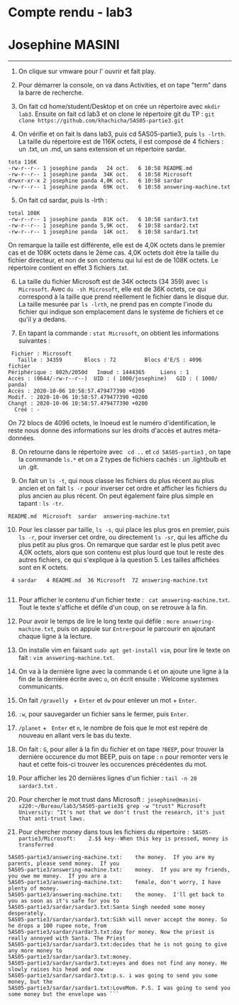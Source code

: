 # Compte rendu - lab3
# Josephine MASINI

--------------------

1. On clique sur vmware pour l' ouvrir et fait play.

2. Pour démarrer la console, on va dans Activities, et on tape "term" dans la barre de recherche.

3. On fait cd home/student/Desktop et on crée un répertoire avec ```mkdir lab3```. Ensuite on fait cd lab3 et on clone le répertoire git du TP :
```git clone https://github.com/khachicha/5AS05-partie3.git```

4. On vérifie et on fait ls dans lab3, puis cd 5AS05-partie3, puis ```ls -lrth```. La taille du répertoire est de 116K octets, il est composé de 4 fichiers : un .txt, un .md, un sans extension et un répertoire sardar.

```
tota 116K
-rw-r--r-- 1 josephine panda   24 oct.   6 10:58 README.md
-rw-r--r-- 1 josephine panda  34K oct.   6 10:58 Microsoft
drwxr-xr-x 2 josephine panda 4,0K oct.   6 10:58 sardar
-rw-r--r-- 1 josephine panda  69K oct.   6 10:58 answering-machine.txt

``` 
5. On fait cd sardar, puis ls -lrth :

```
total 108K
-rw-r--r-- 1 josephine panda  81K oct.   6 10:58 sardar3.txt
-rw-r--r-- 1 josephine panda 5,9K oct.   6 10:58 sardar2.txt
-rw-r--r-- 1 josephine panda  14K oct.   6 10:58 sardar1.txt

```
On remarque la taille est différente, elle est de 4,0K octets dans le premier cas et de 108K octets dans le 2ème cas. 4,0K octets doit être la taille du fichier directeur, et non de son contenu qui lui est de de 108K octets. Le répertoire contient en effet 3 fichiers .txt.

6. La taille du fichier Microsoft est de 34K octects (34 359) avec ```ls Microsoft```. Avec ```du -sh Microsoft```, elle est de 36K octets, ce qui correspond à la taille que prend réellement le fichier dans le disque dur. La taille mesurée par ```ls -lrth```, ne prend pas en compte l'inode du fichier qui indique son emplacement dans le système de fichiers et ce qu'il y a dedans.

7. En tapant la commande : ```stat Microsoft```, on obtient les informations suivantes :

```
 Fichier : Microsoft
   Taille : 34359     	Blocs : 72         Blocs d'E/S : 4096   fichier
Périphérique : 802h/2050d	Inœud : 1444365     Liens : 1
Accès : (0644/-rw-r--r--)  UID : ( 1000/josephine)   GID : ( 1000/   panda)
Accès : 2020-10-06 10:58:57.479477390 +0200
Modif. : 2020-10-06 10:58:57.479477390 +0200
Changt : 2020-10-06 10:58:57.479477390 +0200
  Créé : -

```
On 72 blocs de 4096 octets, le Inoeud est le numéro d'identification, le reste nous donne des informations sur les droits d'accès et autres méta-données.

8. On retourne dans le répertoire avec ``` cd ..``` et ```cd 5AS05-partie3``` , on tape la conmmande ```ls.*``` et on a 2 types de fichiers cachés : un .lightbulb et un .git.

9. On fait un ```ls -t```, qui nous classe les fichiers du plus récent au plus ancien et on fait ```ls -r``` pour inverser cet ordre et afficher les fichiers du plus ancien au plus récent. On peut également faire plus simple en tapant : ``` ls -tr ```.

```
README.md  Microsoft  sardar  answering-machine.txt

```

10. Pour les classer par taille, ```ls -s```, qui place les plus gros en premier, puis ```ls -r```, pour inverser cet ordre, ou directement ```ls -sr```, qui les affiche du plus petit au plus gros.
On remarque que sardar est le plus petit avec 4,0K octets, alors que son contenu est plus lourd que tout le reste des autres fichiers, ce qui s'explique à la question 5. Les tailles affichées sont en K octets.

```
 4 sardar   4 README.md  36 Microsoft  72 answering-machine.txt
 
 ```
 11. Pour afficher le contenu d'un fichier texte : ``` cat answering-machine.txt```. Tout le texte s'affiche et défile d'un coup, on se retrouve à la fin.
 
 12. Pour avoir le temps de lire le long texte qui défile : ```more answering-machine.txt```, puis on appuie sur ```Entrer```pour le parcourir en ajoutant chaque ligne à la lecture.
 
 13. On installe vim en faisant ```sudo apt get-install vim```, pour lire le texte on fait : ```vim answering-machine.txt```.
 
 14. On va à la dernière ligne avec la commande ```G``` et on ajoute une ligne à la fin de la dernière écrite avec ```o```, on écrit ensuite : Welcome systemes communicants.
 
 15. On fait ```/gravelly ``` + ```Enter``` et ```dw``` pour enlever un mot + ```Enter```.
 
 16. ```:w```, pour sauvegarder un fichier sans le fermer, puis ```Enter```.
 
 17. ```/planet``` + ``` Enter``` et ```n```, le nombre de fois que le mot est repéré de nouveau en allant vers le bas du texte.
 
 19. On fait : ```G```, pour aller à la fin du fichier et on tape ```?BEEP```, pour trouver la dernière occurence du mot BEEP, puis on tape : ```n``` pour remonter vers le haut et cette fois-ci trouver les occurences précédentes du mot.
 
 20. Pour afficher les 20 dernières lignes d'un fichier : ``` tail -n 20 sardar3.txt ``` .
  
 21. Pour chercher le mot trust dans Microsoft :``` josephine@masini-x220:~/Bureau/lab3/5AS05-partie3$ grep -w "trust" Microsoft```
 ```University: "It's not that we don't trust the research, it's just that anti-trust laws.```

22. Pour chercher money dans tous les fichiers du répertoire :``` 5AS05-partie3/Microsoft:    2.$$ key--When this key is pressed, money is transferred```
```5AS05-partie3/answering-machine.txt:	If you need any money, or if you just want to check out my
5AS05-partie3/answering-machine.txt:	the money.  If you are my parents, please send money.  If you
5AS05-partie3/answering-machine.txt:	money.  If you are my friends, you owe me money.  If you are a
5AS05-partie3/answering-machine.txt:	female, don't worry, I have plenty of money.
5AS05-partie3/answering-machine.txt:	the money.  I'll get back to you as soon as it's safe for you to
5AS05-partie3/sardar/sardar3.txt:Santa Singh needed some money desperately.
5AS05-partie3/sardar/sardar3.txt:Sikh will never accept the money. So he drops a 100 rupee note, from
5AS05-partie3/sardar/sardar3.txt:day for money. Now the priest is really annoyed with Santa. The Priest
5AS05-partie3/sardar/sardar3.txt:decides that he is not going to give any more money to
5AS05-partie3/sardar/sardar3.txt:money.
5AS05-partie3/sardar/sardar3.txt:eyes and does not find any money. He slowly raises his head and now
5AS05-partie3/sardar/sardar3.txt:p.s. i was going to send you some money, but the
5AS05-partie3/sardar/sardar1.txt:LoveMom. P.S. I was going to send you some money but the envelope was ```
